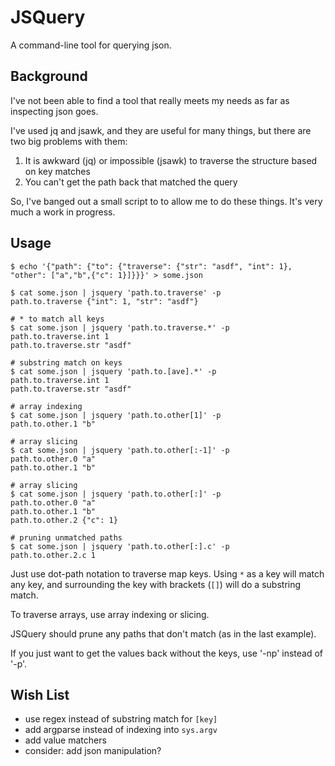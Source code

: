 JSQuery
=======

A command-line tool for querying json.

Background
----------

I've not been able to find a tool that really meets my needs as far as inspecting json goes.

I've used jq and jsawk, and they are useful for many things, but there are two big problems with them:

1. It is awkward (jq) or impossible (jsawk) to traverse the structure based on key matches
2. You can't get the path back that matched the query

So, I've banged out a small script to to allow me to do these things. It's very much a work in progress.

Usage
-----

    $ echo '{"path": {"to": {"traverse": {"str": "asdf", "int": 1}, "other": ["a","b",{"c": 1}]}}}' > some.json

    $ cat some.json | jsquery 'path.to.traverse' -p
    path.to.traverse {"int": 1, "str": "asdf"}

    # * to match all keys
    $ cat some.json | jsquery 'path.to.traverse.*' -p
    path.to.traverse.int 1
    path.to.traverse.str "asdf"

    # substring match on keys
    $ cat some.json | jsquery 'path.to.[ave].*' -p
    path.to.traverse.int 1
    path.to.traverse.str "asdf"

    # array indexing
    $ cat some.json | jsquery 'path.to.other[1]' -p
    path.to.other.1 "b"
    
    # array slicing
    $ cat some.json | jsquery 'path.to.other[:-1]' -p
    path.to.other.0 "a"
    path.to.other.1 "b"

    # array slicing
    $ cat some.json | jsquery 'path.to.other[:]' -p
    path.to.other.0 "a"
    path.to.other.1 "b"
    path.to.other.2 {"c": 1}

    # pruning unmatched paths
    $ cat some.json | jsquery 'path.to.other[:].c' -p
    path.to.other.2.c 1

Just use dot-path notation to traverse map keys. Using `*` as a key will match any key, and surrounding the key with brackets (`[]`) will do a substring match.

To traverse arrays, use array indexing or slicing.

JSQuery should prune any paths that don't match (as in the last example).

If you just want to get the values back without the keys, use '-np' instead of '-p'.

Wish List
---------

* use regex instead of substring match for `[key]`
* add argparse instead of indexing into `sys.argv`
* add value matchers
* consider: add json manipulation?

